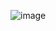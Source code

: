 ![image](https://github.com/heesoo-park/ForCodeKata/assets/80674868/9b47050a-8af4-4b34-bbac-b1b320f290be)
